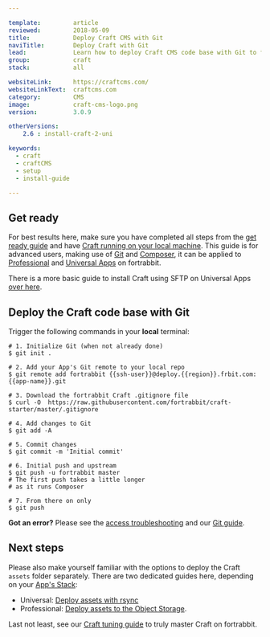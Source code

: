 ```yaml
---

template:         article
reviewed:         2018-05-09
title:            Deploy Craft CMS with Git 
naviTitle:        Deploy Craft with Git
lead:             Learn how to deploy Craft CMS code base with Git to fortrabbit. 
group:            craft
stack:            all

websiteLink:      https://craftcms.com/
websiteLinkText:  craftcms.com
category:         CMS
image:            craft-cms-logo.png
version:          3.0.9

otherVersions:
    2.6 : install-craft-2-uni

keywords:
  - craft
  - craftCMS
  - setup
  - install-guide

---
```


## Get ready

For best results here, make sure you have completed all steps from the [get ready guide](/get-ready) and have [Craft running on your local machine](/craft-3-install-local). This guide is for advanced users, making use of [Git](/git) and [Composer](/composer), it can be applied to [Professional](/app-pro) and [Universal Apps](/app-uni) on fortrabbit. 

There is a more basic guide to install Craft using SFTP on Universal Apps [over here](/craft-3-upload-sftp).

## Deploy the Craft code base with Git

Trigger the following commands in your **local** terminal:

```
# 1. Initialize Git (when not already done)
$ git init .

# 2. Add your App's Git remote to your local repo
$ git remote add fortrabbit {{ssh-user}}@deploy.{{region}}.frbit.com:{{app-name}}.git

# 3. Download the fortrabbit Craft .gitignore file
$ curl -O  https://raw.githubusercontent.com/fortrabbit/craft-starter/master/.gitignore

# 4. Add changes to Git
$ git add -A

# 5. Commit changes
$ git commit -m 'Initial commit'

# 6. Initial push and upstream
$ git push -u fortrabbit master
# The first push takes a little longer
# as it runs Composer

# 7. From there on only
$ git push
```

**Got an error?** Please see the [access troubleshooting](/access-methods#toc-troubleshooting) and our [Git guide](/git).


## Next steps

Please also make yourself familiar with the options to deploy the Craft `assets` folder separately. There are two dedicated guides here, depending on your [App's Stack](/craft-3-about#toc-1-1-choose-your-stack): 

* Universal: [Deploy assets with rsync](/craft-3-assets-uni)
* Professional: [Deploy assets to the Object Storage](/craft-3-assets-pro).

Last not least, see our [Craft tuning guide](/craft-3-tuning) to truly master Craft on fortrabbit.